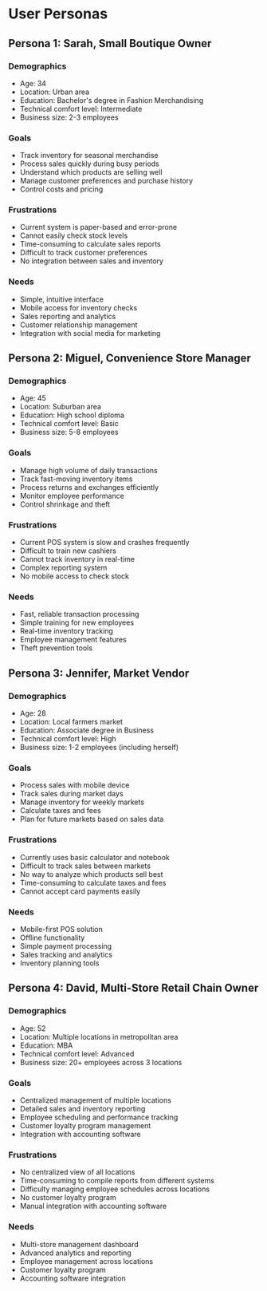 # User Personas

## Persona 1: Sarah, Small Boutique Owner

### Demographics
- Age: 34
- Location: Urban area
- Education: Bachelor's degree in Fashion Merchandising
- Technical comfort level: Intermediate
- Business size: 2-3 employees

### Goals
- Track inventory for seasonal merchandise
- Process sales quickly during busy periods
- Understand which products are selling well
- Manage customer preferences and purchase history
- Control costs and pricing

### Frustrations
- Current system is paper-based and error-prone
- Cannot easily check stock levels
- Time-consuming to calculate sales reports
- Difficult to track customer preferences
- No integration between sales and inventory

### Needs
- Simple, intuitive interface
- Mobile access for inventory checks
- Sales reporting and analytics
- Customer relationship management
- Integration with social media for marketing

## Persona 2: Miguel, Convenience Store Manager

### Demographics
- Age: 45
- Location: Suburban area
- Education: High school diploma
- Technical comfort level: Basic
- Business size: 5-8 employees

### Goals
- Manage high volume of daily transactions
- Track fast-moving inventory items
- Process returns and exchanges efficiently
- Monitor employee performance
- Control shrinkage and theft

### Frustrations
- Current POS system is slow and crashes frequently
- Difficult to train new cashiers
- Cannot track inventory in real-time
- Complex reporting system
- No mobile access to check stock

### Needs
- Fast, reliable transaction processing
- Simple training for new employees
- Real-time inventory tracking
- Employee management features
- Theft prevention tools

## Persona 3: Jennifer, Market Vendor

### Demographics
- Age: 28
- Location: Local farmers market
- Education: Associate degree in Business
- Technical comfort level: High
- Business size: 1-2 employees (including herself)

### Goals
- Process sales with mobile device
- Track sales during market days
- Manage inventory for weekly markets
- Calculate taxes and fees
- Plan for future markets based on sales data

### Frustrations
- Currently uses basic calculator and notebook
- Difficult to track sales between markets
- No way to analyze which products sell best
- Time-consuming to calculate taxes and fees
- Cannot accept card payments easily

### Needs
- Mobile-first POS solution
- Offline functionality
- Simple payment processing
- Sales tracking and analytics
- Inventory planning tools

## Persona 4: David, Multi-Store Retail Chain Owner

### Demographics
- Age: 52
- Location: Multiple locations in metropolitan area
- Education: MBA
- Technical comfort level: Advanced
- Business size: 20+ employees across 3 locations

### Goals
- Centralized management of multiple locations
- Detailed sales and inventory reporting
- Employee scheduling and performance tracking
- Customer loyalty program management
- Integration with accounting software

### Frustrations
- No centralized view of all locations
- Time-consuming to compile reports from different systems
- Difficulty managing employee schedules across locations
- No customer loyalty program
- Manual integration with accounting software

### Needs
- Multi-store management dashboard
- Advanced analytics and reporting
- Employee management across locations
- Customer loyalty program
- Accounting software integration